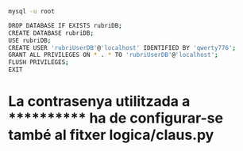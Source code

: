 ```bash
mysql -u root

DROP DATABASE IF EXISTS rubriDB;
CREATE DATABASE rubriDB;
USE rubriDB;
CREATE USER 'rubriUserDB'@'localhost' IDENTIFIED BY 'qwerty776';
GRANT ALL PRIVILEGES ON * . * TO 'rubriUserDB'@'localhost';
FLUSH PRIVILEGES;
EXIT
```

# La contrasenya utilitzada a ********** ha de configurar-se també al fitxer logica/claus.py
